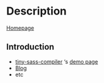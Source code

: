 # Description

[Homepage](https://wizardpisces.github.io/)

## Introduction
* [tiny-sass-compiler](https://github.com/wizardpisces/tiny-sass-compiler) ‘s  [demo page](https://wizardpisces.github.io/sass)
* [Blog](https://wizardpisces.github.io/blog/%E3%80%8A%E7%B3%BB%E7%BB%9F%E4%B9%8B%E7%BE%8E%E3%80%8B)
* etc
